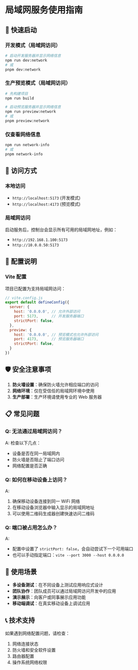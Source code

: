 # 局域网服务使用指南

## 🚀 快速启动

### 开发模式（局域网访问）
```bash
# 启动开发服务器并显示网络信息
npm run dev:network
# 或
pnpm dev:network
```

### 生产预览模式（局域网访问）
```bash
# 先构建项目
npm run build

# 启动预览服务器并显示网络信息
npm run preview:network
# 或
pnpm preview:network
```

### 仅查看网络信息
```bash
npm run network-info
# 或
pnpm network-info
```

## 📱 访问方式

### 本地访问
- `http://localhost:5173` (开发模式)
- `http://localhost:4173` (预览模式)

### 局域网访问
启动服务后，控制台会显示所有可用的局域网地址，例如：
- `http://192.168.1.100:5173`
- `http://10.0.0.50:5173`

## 🔧 配置说明

### Vite 配置
项目已配置为支持局域网访问：

```javascript
// vite.config.js
export default defineConfig({
  server: {
    host: '0.0.0.0', // 允许外部访问
    port: 5173,      // 开发服务器端口
    strictPort: false,
  },
  preview: {
    host: '0.0.0.0', // 预览模式也允许外部访问
    port: 4173,      // 预览服务器端口
    strictPort: false,
  }
})
```

## 🛡️ 安全注意事项

1. **防火墙设置**：确保防火墙允许相应端口的访问
2. **网络环境**：仅在受信任的局域网环境中使用
3. **生产部署**：生产环境请使用专业的 Web 服务器

## 📋 常见问题

### Q: 无法通过局域网访问？
A: 检查以下几点：
- 设备是否在同一局域网内
- 防火墙是否阻止了端口访问
- 网络配置是否正确

### Q: 如何在移动设备上访问？
A: 
1. 确保移动设备连接到同一 WiFi 网络
2. 在移动设备浏览器中输入显示的局域网地址
3. 可以使用二维码生成器创建快速访问二维码

### Q: 端口被占用怎么办？
A: 
- 配置中设置了 `strictPort: false`，会自动尝试下一个可用端口
- 也可以手动指定端口：`vite --port 3000 --host 0.0.0.0`

## 🎯 使用场景

- **多设备测试**：在不同设备上测试应用响应式设计
- **团队协作**：团队成员可以通过局域网访问开发中的应用
- **演示展示**：向客户或同事展示应用功能
- **移动端调试**：在真实移动设备上调试应用

## 📞 技术支持

如果遇到网络配置问题，请检查：
1. 网络连接状态
2. 防火墙和安全软件设置
3. 路由器配置
4. 操作系统网络权限